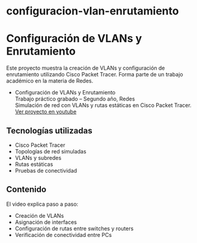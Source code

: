 # configuracion-vlan-enrutamiento

# Configuración de VLANs y Enrutamiento

Este proyecto muestra la creación de VLANs y configuración de enrutamiento utilizando Cisco Packet Tracer. Forma parte de un trabajo académico en la materia de Redes.

- Configuración de VLANs y Enrutamiento  
  Trabajo práctico grabado – Segundo año, Redes  
  Simulación de red con VLANs y rutas estáticas en Cisco Packet Tracer.  
  [Ver proyecto en youtube](https://youtu.be/E5wKRUbpsU8)


## Tecnologías utilizadas
- Cisco Packet Tracer
- Topologías de red simuladas
- VLANs y subredes
- Rutas estáticas
- Pruebas de conectividad

## Contenido
El video explica paso a paso:
- Creación de VLANs
- Asignación de interfaces
- Configuración de rutas entre switches y routers
- Verificación de conectividad entre PCs

